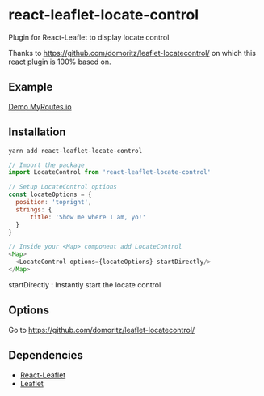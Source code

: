 # react-leaflet-locate-control

Plugin for React-Leaflet to display locate control

Thanks to https://github.com/domoritz/leaflet-locatecontrol/ on which this react plugin is 100% based on.

## Example

[Demo MyRoutes.io](http://myroutes.io/)

## Installation

```
yarn add react-leaflet-locate-control
```

```javascript
// Import the package
import LocateControl from 'react-leaflet-locate-control'

// Setup LocateControl options
const locateOptions = {
  position: 'topright',
  strings: {
      title: 'Show me where I am, yo!'
  }
}

// Inside your <Map> component add LocateControl
<Map>
  <LocateControl options={locateOptions} startDirectly/>
</Map>
```

startDirectly : Instantly start the locate control

## Options

Go to https://github.com/domoritz/leaflet-locatecontrol/

## Dependencies

* [React-Leaflet](https://github.com/PaulLeCam/react-leaflet)
* [Leaflet](https://github.com/Leaflet/Leaflet)